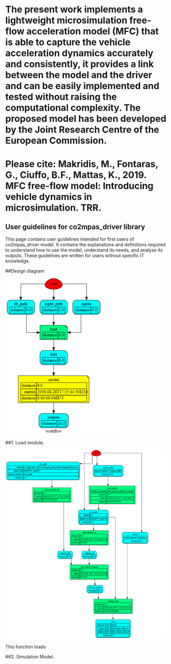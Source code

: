 # The present work implements a lightweight microsimulation free-flow acceleration model (MFC) that is able to capture the vehicle acceleration dynamics accurately and consistently, it provides a link between the model and the driver and can be easily implemented and tested without raising the computational complexity. The proposed model has been developed by the Joint Research Centre of the European Commission. 

# Please cite: Makridis, M., Fontaras, G., Ciuffo, B.F., Mattas, K., 2019. MFC free-flow model: Introducing vehicle dynamics in microsimulation. TRR.

## User guidelines for co2mpas_driver library
<!--move them to CONTRIBUTING.md -->

This page contains user guidelines intended for first users of co2mpas_driver model.
It contains the explanations and definitions required to understand how to use
the model, understand its needs, and analyse its outputs. These guidelines are
written for users without specific IT knowledge.

##Design diagram

   ![alt text](images/design.png)

##1. Load module.
 

   ![alt text](images/load.png)

This function loads

##2. Simulation Model. 
